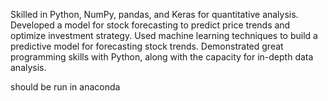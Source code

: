 Skilled in Python, NumPy, pandas, and Keras for quantitative analysis. Developed a model for stock forecasting to predict price trends and optimize investment strategy.
Used machine learning techniques to build a predictive model for forecasting stock trends. Demonstrated great programming skills with Python, along with the capacity for in-depth data analysis.

should be run in anaconda
